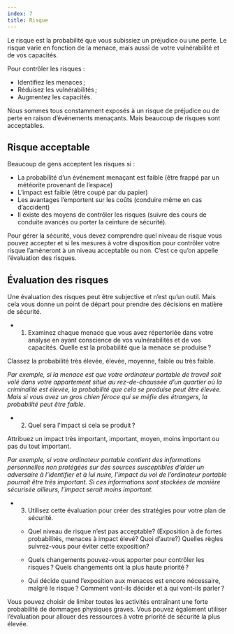 ```yaml
---
index: 7
title: Risque
---
```

Le risque est la probabilité que vous subissiez un préjudice ou une perte. Le risque varie en fonction de la menace, mais aussi de votre vulnérabilité et de vos capacités.

Pour contrôler les risques :

* Identifiez les menaces ;
* Réduisez les vulnérabilités ;
* Augmentez les capacités.

Nous sommes tous constamment exposés à un risque de préjudice ou de perte en raison d’événements menaçants. Mais beaucoup de risques sont acceptables.

## Risque acceptable

Beaucoup de gens acceptent les risques si :

* La probabilité d’un événement menaçant est faible (être frappé par un météorite provenant de l’espace)
* L’impact est faible (être coupé par du papier)
* Les avantages l’emportent sur les coûts (conduire même en cas d’accident)
* Il existe des moyens de contrôler les risques (suivre des cours de conduite avancés ou porter la ceinture de sécurité).

Pour gérer la sécurité, vous devez comprendre quel niveau de risque vous pouvez accepter et si les mesures à votre disposition pour contrôler votre risque l’amèneront à un niveau acceptable ou non. C’est ce qu’on appelle l’évaluation des risques.

## Évaluation des risques

Une évaluation des risques peut être subjective et n’est qu’un outil. Mais cela vous donne un point de départ pour prendre des décisions en matière de sécurité.

* 1. Examinez chaque menace que vous avez répertoriée dans votre analyse en ayant conscience de vos vulnérabilités et de vos capacités. Quelle est la probabilité que la menace se produise ?

Classez la probabilité très élevée, élevée, moyenne, faible ou très faible.

*Par exemple, si la menace est que votre ordinateur portable de travail soit volé dans votre appartement situé au rez-de-chaussée d’un quartier où la criminalité est élevée, la probabilité que cela se produise peut être élevée. Mais si vous avez un gros chien féroce qui se méfie des étrangers, la probabilité peut être faible.*

* 2. Quel sera l’impact si cela se produit ?

Attribuez un impact très important, important, moyen, moins important ou pas du tout important.

*Par exemple, si votre ordinateur portable contient des informations personnelles non protégées sur des sources susceptibles d’aider un adversaire à l’identifier et à lui nuire, l’impact du vol de l’ordinateur portable pourrait être très important. Si ces informations sont stockées de manière sécurisée ailleurs, l’impact serait moins important.*

* 3. Utilisez cette évaluation pour créer des stratégies pour votre plan de sécurité.


  * Quel niveau de risque n’est pas acceptable? (Exposition à de fortes probabilités, menaces à impact élevé? Quoi d’autre?) Quelles règles suivrez-vous pour éviter cette exposition?

  * Quels changements pouvez-vous apporter pour contrôler les risques ? Quels changements ont la plus haute priorité ?

  * Qui décide quand l’exposition aux menaces est encore nécessaire, malgré le risque ? Comment vont-ils décider et à qui vont-ils parler ?

Vous pouvez choisir de limiter toutes les activités entraînant une forte probabilité de dommages physiques graves. Vous pouvez également utiliser l’évaluation pour allouer des ressources à votre priorité de sécurité la plus élevée.